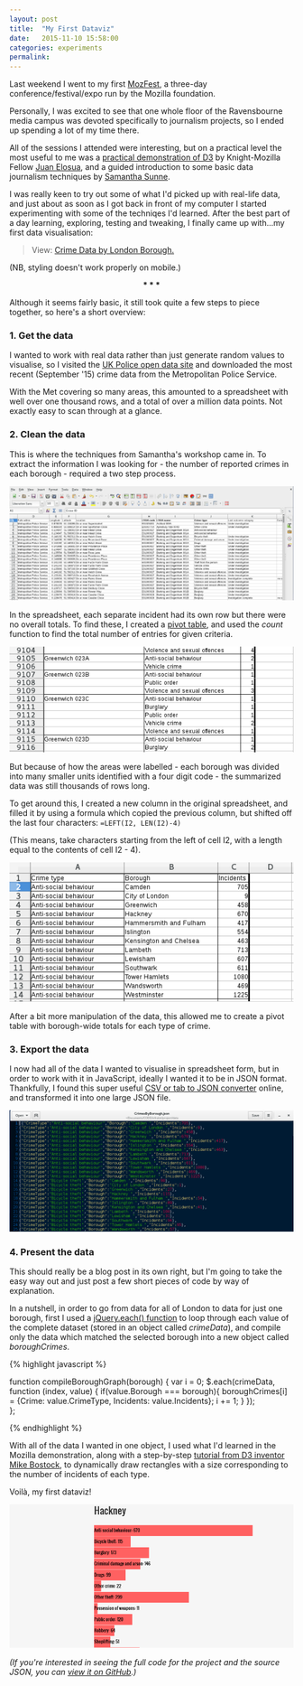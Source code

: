```yaml
---
layout: post
title:  "My First Dataviz"
date:   2015-11-10 15:58:00
categories: experiments
permalink:
---
```


Last weekend I went to my first [MozFest][MF], a three-day conference/festival/expo run by the Mozilla foundation.

Personally, I was excited to see that one whole floor of the Ravensbourne media campus was devoted specifically to journalism projects, so I ended up spending a lot of my time there.

All of the sessions I attended were interesting, but on a practical level the most useful to me was a [practical demonstration of D3][D3] by Knight-Mozilla Fellow [Juan Elosua][JE], and a guided introduction to some basic data journalism techniques by [Samantha Sunne][SS].

I was really keen to try out some of what I'd picked up with real-life data, and just about as soon as I got back in front of my computer I started experimenting with some of the techniqes I'd learned. After the best part of a day learning, exploring, testing and tweaking, I finally came up with...my first data visualisation:

> View: [Crime Data by London Borough.][CLB]

(NB, styling doesn't work properly on mobile.)

<div style="text-align: center;margin-bottom:10px;"> <b>* * *</b> </div>

Although it seems fairly basic, it still took quite a few steps to piece together, so here's a short overview:


### 1. Get the data 

I wanted to work with real data rather than just generate random values to visualise, so I visited the [UK Police open data site][UKP] and downloaded the most recent (September '15) crime data from the Metropolitan Police Service.

With the Met covering so many areas, this amounted to a spreadsheet with well over one thousand rows, and a total of over a million data points. Not exactly easy to scan through at a glance.

### 2. Clean the data

This is where the techniques from Samantha's workshop came in. To extract the information I was looking for - the number of reported crimes in each borough - required a two step process.

![Crime data](/images/crimedata1.png)

In the spreadsheet, each separate incident had its own row but there were no overall totals. To find these, I created a [pivot table][PT], and used the *count* function to find the total number of entries for given criteria.

![Crime data 2](/images/crimedata2.png)

But because of how the areas were labelled - each borough was divided into many smaller units identified with a four digit code - the summarized data was still thousands of rows long.

To get around this, I created a new column in the original spreadsheet, and filled it by using a formula which copied the previous column, but shifted off the last four characters: `=LEFT(I2, LEN(I2)-4)` 

(This means, take characters starting from the left of cell I2, with a length equal to the contents of cell I2 - 4).

![Crime data 3](/images/crimedata3.png)

After a bit more manipulation of the data, this allowed me to create a pivot table with borough-wide totals for each type of crime.

### 3. Export the data

I now had all of the data I wanted to visualise in spreadsheet form, but in order to work with it in JavaScript, ideally I wanted it to be in JSON format. Thankfully, I found this super useful [CSV or tab to JSON converter][CSV] online, and transformed it into one large JSON file.

![Crime data JSON](/images/crimedata4.png)

### 4. Present the data

This should really be a blog post in its own right, but I'm going to take the easy way out and just post a few short pieces of code by way of explanation.

In a nutshell, in order to go from data for all of London to data for just one borough, first I used a [jQuery.each() function](http://api.jquery.com/jquery.each/) to loop through each value of the complete dataset (stored in an object called *crimeData*), and compile only the data which matched the selected borough into a new object called *boroughCrimes*.


{% highlight javascript %}

function compileBoroughGraph(borough) {
  var i = 0;
  $.each(crimeData, function (index, value) {
	if(value.Borough === borough){
		boroughCrimes[i] = {Crime: value.CrimeType, Incidents: value.Incidents};
		i += 1;
	}
  }); 	
};

{% endhighlight %}

With all of the data I wanted in one object, I used what I'd learned in the Mozilla demonstration, along with a step-by-step [tutorial from D3 inventor Mike Bostock][MD3], to dynamically draw rectangles with a size corresponding to the number of incidents of each type.

Voilà, my first dataviz!

![Crime data Hackney](/images/crimedata5.png)

*(If you're interested in seeing the full code for the project and the source JSON, you can [view it on GitHub][GH].)*


[MF]: https://2015.mozillafestival.org/
[D3]: http://www.juanelosua.com/presentations/2015/20151107-mozfest-d3/#/
[CLB]: http://www.infratxt.co/project/crimedata
[UKP]: https://data.police.uk/
[PT]: https://en.wikipedia.org/wiki/Pivot_table
[CSV]: http://shancarter.github.io/mr-data-converter/
[MD3]: http://bost.ocks.org/mike/bar/
[GH]: https://github.com/infratxt/infratxt.github.io/tree/master/project/crimedata
[JE]: https://twitter.com/jjelosua
[SS]: https://twitter.com/samanthasunne
